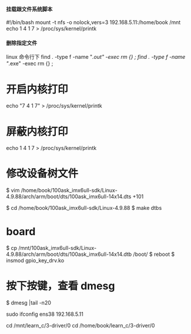 

#### 挂载跟文件系统脚本
#!/bin/bash
mount -t nfs -o nolock,vers=3 192.168.5.11:/home/book /mnt
echo 1       4       1      7 > /proc/sys/kernel/printk




#### 删除指定文件
linux 命令行下
find . -type f -name "*.out" -exec rm {} \;
find . -type f -name "*.exe" -exec rm {} \;


# 开启内核打印
echo "7	4	1	7" > /proc/sys/kernel/printk
# 屏蔽内核打印
echo 1       4       1      7 > /proc/sys/kernel/printk



# 修改设备树文件
$ vim /home/book/100ask_imx6ull-sdk/Linux-4.9.88/arch/arm/boot/dts/100ask_imx6ull-14x14.dts +101

$ cd /home/book/100ask_imx6ull-sdk/Linux-4.9.88
$ make dtbs



# board
$ cp /mnt/100ask_imx6ull-sdk/Linux-4.9.88/arch/arm/boot/dts/100ask_imx6ull-14x14.dtb /boot/
$ reboot
$ insmod gpio_key_drv.ko
# 按下按键，查看 dmesg
$ dmesg |tail -n20

sudo ifconfig ens38 192.168.5.11



cd /mnt/learn_c/3-driver/0
cd /home/book/learn_c/3-driver/0